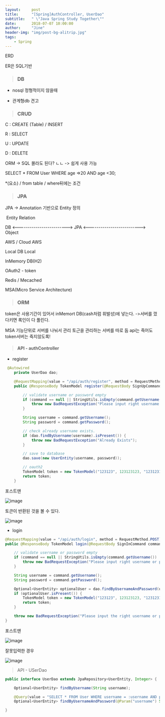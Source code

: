 ```yaml
---
layout:     post
title:      "[Spring]AuthController, UserDao"
subtitle:   " \"Java Spring Study Together\""
date:       2018-07-07 10:00:00
author:     "Jine"
header-img: "img/post-bg-alitrip.jpg"
tags:
    - Spring
---
```


ERD

ER은 SQL기반

> ### DB

- nosql
  정형적이지 않을때

- 관계형db
  견고

  



>  ### CRUD

C : CREATE (Table) / INSERT

R : SELECT

U : UPDATE

D : DELETE



ORM -> SQL 몰라도 된다? ㄴㄴ -> 쉽게 사용 가능



SELECT * FROM User WHERE age =>20 AND age <30;

*(요소) / from table  / where뒤에는 조건



> ### JPA

JPA -> Annotation 기반으로 Entity 정의

​	Entity Relation



DB <-------------------------> JPA <--------------------------> Object

AWS / Cloud									AWS

Local DB									Local



InMemory DB(H2)

OAuth2 - token

Redis / Mecached

MSA(Micro Service Architecture)



>  ### ORM

token은 사용기간이 있어서 inMemort DB(cash처럼 휘발성)에 넣는다.
->서버를 껐다키면 록인이 다 풀린다.

MSA 기능단위로 서버를 나눠서 관리
토근을 관리하는 서버를 따로 둠
api는 죽어도 token서버는 죽지않도록!



> #### API - authController

- register

```java
 @Autowired
    private UserDao dao;

    @RequestMapping(value = "/api/auth/register", method = RequestMethod.POST)
    public @ResponseBody TokenModel register(@RequestBody SignUpCommand command) {

        // validate username or password empty
        if (command == null || StringUtils.isEmpty(command.getUsername()) || StringUtils.isEmpty(command.getPassword())) {
            throw new BadRequestException("Please input right username or password");
        }

        String username = command.getUsername();
        String password = command.getPassword();

        // check already username exists.
        if (dao.findByUsername(username).isPresent()) {
            throw new BadRequestException("Already Exists");
        }

        // save to database
        dao.save(new UserEntity(username, password));

        // oauth2
        TokenModel token = new TokenModel("123123", 123123123, "123123123");
        return token;
    }
```

포스트맨

![image](https://user-images.githubusercontent.com/33712866/42421593-f932d16e-8312-11e8-8390-bea63ed55993.png)

토큰이 반환된 것을 볼 수 있다.

![image](https://user-images.githubusercontent.com/33712866/42421604-22c59962-8313-11e8-93d6-1accf8008164.png)

- login

```java
@RequestMapping(value = "/api/auth/login", method = RequestMethod.POST)
public @ResponseBody TokenModel login(@RequestBody SignInCommand command) {

    // validate username or password empty
    if (command == null || StringUtils.isEmpty(command.getUsername()) || StringUtils.isEmpty(command.getPassword())) {
        throw new BadRequestException("Please input right username or password");
    }

    String username = command.getUsername();
    String password = command.getPassword();

    Optional<UserEntity> optionalUser = dao.findByUsernameAndPassword(username, password);
    if (optionalUser.isPresent()) {
        TokenModel token = new TokenModel("123123", 123123123, "123123123");
        return token;
    }

    throw new BadRequestException("Please input the right username or password");
}
```

포스트맨

![image](https://user-images.githubusercontent.com/33712866/42421616-65df1516-8313-11e8-9fc2-aa773a466fc0.png)

잘못입력한 경우

![image](https://user-images.githubusercontent.com/33712866/42421637-ba18ad9a-8313-11e8-965c-9ba31893a62b.png)

> API - USerDao

```java
public interface UserDao extends JpaRepository<UserEntity, Integer> {

    Optional<UserEntity> findByUsername(String username);

    @Query(value = "SELECT * FROM User WHERE username = :username AND password = :password", nativeQuery = true)
    Optional<UserEntity> findByUsernameAndPassword(@Param("username") String username, @Param("password") String password);

}

```

